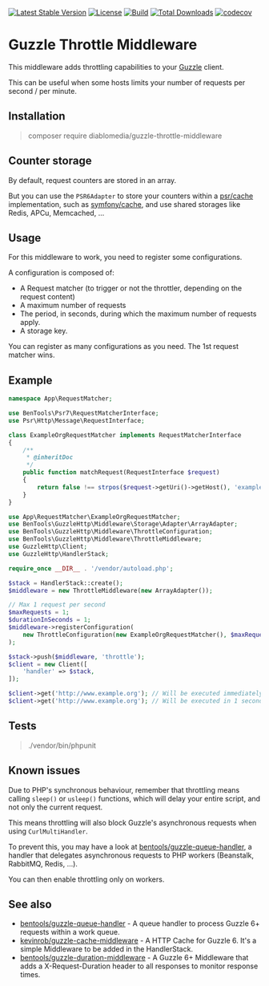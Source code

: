 [![Latest Stable Version](https://poser.pugx.org/diablomedia/guzzle-throttle-middleware/v/stable)](https://packagist.org/packages/diablomedia/guzzle-throttle-middleware)
[![License](https://poser.pugx.org/diablomedia/guzzle-throttle-middleware/license)](https://packagist.org/packages/diablomedia/guzzle-throttle-middleware)
[![Build](https://github.com/diablomedia/guzzle-throttle-middleware/actions/workflows/build.yml/badge.svg)](https://github.com/diablomedia/guzzle-throttle-middleware/actions/workflows/build.yml)
[![Total Downloads](https://poser.pugx.org/diablomedia/guzzle-throttle-middleware/downloads)](https://packagist.org/packages/diablomedia/guzzle-throttle-middleware)
[![codecov](https://codecov.io/github/diablomedia/guzzle-throttle-middleware/graph/badge.svg?token=5VKunjIhll)](https://codecov.io/github/diablomedia/guzzle-throttle-middleware)

# Guzzle Throttle Middleware

This middleware adds throttling capabilities to your [Guzzle](https://github.com/guzzle/guzzle) client.

This can be useful when some hosts limits your number of requests per second / per minute.

## Installation

> composer require diablomedia/guzzle-throttle-middleware

## Counter storage

By default, request counters are stored in an array.

But you can use the `PSR6Adapter` to store your counters within a [psr/cache](http://www.php-fig.org/psr/psr-6/) implementation,
such as [symfony/cache](https://symfony.com/doc/current/components/cache.html), and use shared storages like Redis, APCu, Memcached, ...

## Usage

For this middleware to work, you need to register some configurations.

A configuration is composed of:

- A Request matcher (to trigger or not the throttler, depending on the request content)
- A maximum number of requests
- The period, in seconds, during which the maximum number of requests apply.
- A storage key.

You can register as many configurations as you need. The 1st request matcher wins.

## Example

```php
namespace App\RequestMatcher;

use BenTools\Psr7\RequestMatcherInterface;
use Psr\Http\Message\RequestInterface;

class ExampleOrgRequestMatcher implements RequestMatcherInterface
{
    /**
     * @inheritDoc
     */
    public function matchRequest(RequestInterface $request)
    {
        return false !== strpos($request->getUri()->getHost(), 'example.org');
    }
}
```

```php
use App\RequestMatcher\ExampleOrgRequestMatcher;
use BenTools\GuzzleHttp\Middleware\Storage\Adapter\ArrayAdapter;
use BenTools\GuzzleHttp\Middleware\ThrottleConfiguration;
use BenTools\GuzzleHttp\Middleware\ThrottleMiddleware;
use GuzzleHttp\Client;
use GuzzleHttp\HandlerStack;

require_once __DIR__ . '/vendor/autoload.php';

$stack = HandlerStack::create();
$middleware = new ThrottleMiddleware(new ArrayAdapter());

// Max 1 request per second
$maxRequests = 1;
$durationInSeconds = 1;
$middleware->registerConfiguration(
    new ThrottleConfiguration(new ExampleOrgRequestMatcher(), $maxRequests, $durationInSeconds, 'example')
);

$stack->push($middleware, 'throttle');
$client = new Client([
    'handler' => $stack,
]);

$client->get('http://www.example.org'); // Will be executed immediately
$client->get('http://www.example.org'); // Will be executed in 1 second
```

## Tests

> ./vendor/bin/phpunit

## Known issues

Due to PHP's synchronous behaviour, remember that throttling means calling `sleep()` or `usleep()` functions, which will delay your entire script, and not only the current request.

This means throttling will also block Guzzle's asynchronous requests when using `CurlMultiHandler`.

To prevent this, you may have a look at [bentools/guzzle-queue-handler](https://github.com/bpolaszek/guzzle-queue-handler), a handler that delegates asynchronous requests to PHP workers (Beanstalk, RabbitMQ, Redis, ...).

You can then enable throttling only on workers.

## See also

- [bentools/guzzle-queue-handler](https://github.com/bpolaszek/guzzle-queue-handler) - A queue handler to process Guzzle 6+ requests within a work queue.
- [kevinrob/guzzle-cache-middleware](https://github.com/Kevinrob/guzzle-cache-middleware) - A HTTP Cache for Guzzle 6. It's a simple Middleware to be added in the HandlerStack.
- [bentools/guzzle-duration-middleware](https://github.com/bpolaszek/guzzle-duration-middleware) - A Guzzle 6+ Middleware that adds a X-Request-Duration header to all responses to monitor response times.
